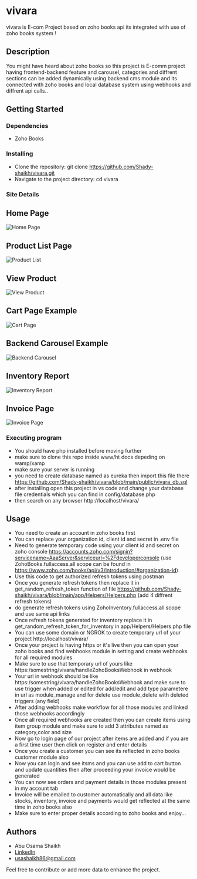 # vivara

vivara is E-com Project based on zoho books api its integrated with use of zoho books system !

## Description

You might have heard about zoho books so this project is E-comm project having frontend-backend feature and carousel, categories and diffrent sections can be added dynamically using backend cms module and its connected with zoho books and local database system using webhooks and diffrent api calls..

## Getting Started

### Dependencies

* Zoho Books

### Installing
* Clone the repository: git clone https://github.com/Shady-shaikh/vivara.git
* Navigate to the project directory: cd vivara

### Site Details

## Home Page
![Home Page](https://shady-shaikh.github.io/portfolio_usama/projects/vivara%20(1).png)

## Product List Page
![Product List](https://shady-shaikh.github.io/portfolio_usama/projects/vivara%20(2).png)

## View Product
![View Product](https://shady-shaikh.github.io/portfolio_usama/projects/vivara%20(3).png)

## Cart Page Example
![Cart Page](https://shady-shaikh.github.io/portfolio_usama/projects/vivara%20(4).png)

## Backend Carousel Example
![Backend Carousel](https://shady-shaikh.github.io/portfolio_usama/projects/vivara%20(5).png)

## Inventory Report
![Inventory Report](https://shady-shaikh.github.io/portfolio_usama/projects/vivara%20(6).png)

## Invoice Page
![Invoice Page](https://shady-shaikh.github.io/portfolio_usama/projects/vivara%20(7).png)



### Executing program

* You should have php installed before moving further
* make sure to clone this repo inside www/ht docs depeding on wamp/xamp
* make sure your server is running
* you need to create database named as eureka then import this file there https://github.com/Shady-shaikh/vivara/blob/main/public/vivara_db.sql
* after installing open this project in vs code and change your database file credentials which you can find in config/database.php
* then search on any browser http://localhost/vivara/

## Usage

* You need to create an account in zoho books first
* You can replace your organization id, client id and secret in .env file 
* Need to generate temporary code using your client id and secret on zoho console https://accounts.zoho.com/signin?servicename=AaaServer&serviceurl=%2Fdeveloperconsole (use ZohoBooks.fullaccess.all scope can be found in https://www.zoho.com/books/api/v3/introduction/#organization-id)
* Use this code to get authorized refresh tokens using postman 
* Once you generate refresh tokens then replace it in get_random_refresh_token function of file https://github.com/Shady-shaikh/vivara/blob/main/app/Helpers/Helpers.php (add 4 diffrent refresh tokens)
* do generate refresh tokens using ZohoInventory.fullaccess.all scope and use same api links
* Once refresh tokens generated for inventory replace it in get_random_refresh_token_for_inventory in app/Helpers/Helpers.php file
* You can use some domain or NGROK to create temporary url of your project http://localhost/vivara/
* Once your project is having https or it's live then you can open your zoho books and find webhooks module in setting and create webhooks for all required modules
* Make sure to use that temporary url of yours like https:/somestring/vivara/handleZohoBooksWebhook in webhook
* Your url in webhook should be like https:/somestring/vivara/handleZohoBooksWebhook and make sure to use trigger when added or edited for add/edit and add type parametere in url  as module_manage  and for delete use module_delete with deleted triggers (any field)
* After adding webhooks make workflow for all those modules and linked those webhooks accordingly
* Once all required webhooks are created then you can create items using item group module and make sure to add 3 attributes named as category,color and size
* Now go to login page of our project after items are added and if you are a first time user then click on register and enter details
* Once you create a customer you can see its reflected in zoho books customer module also
* Now you can login and see itsms and you can use add to cart button and update quantities then after proceeding your invoice would be generated
* You can now see orders and payment details in those modules present in my account tab
* Invoice will be emailed to customer automatically and all data like stocks, inventory, invoice and payments would get reflected at the same time in zoho books also
* Make sure to enter proper details according to zoho books and enjoy...


## Authors

* Abu Osama Shaikh
* [LinkedIn](https://www.linkedin.com/in/usama-shaikh-81294a306/)
* usashaikh86@gmail.com

Feel free to contribute or add more data to enhance the project.


